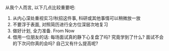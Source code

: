 从我个人而言, 以下几点比较重要吧:  
 1. 从内心深处重视实习/秋招这件事, 科研或其他事情可以稍微放一放
 2. 不要浮于表面, 对照简历进行全方位深层次地复习
 3. 做好计划, 全力准备. From Now
 4. 借用一位朋友的话: 每场面试真的静下心复盘了吗? 究竟学到了什么? 面试不会的下次问你真的会吗? 自己又有什么提高呢?
